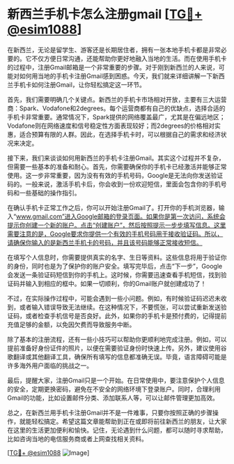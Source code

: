 # 新西兰手机卡怎么注册gmail [[TG💪+ @esim1088](https://t.me/s/esim1088)]

在新西兰，无论是留学生、游客还是长期居住者，拥有一张本地手机卡都是非常必要的。它不仅方便日常沟通，还能帮助你更好地融入当地的生活。而在使用手机卡的过程中，注册Gmail邮箱是一个非常重要的步骤。对于刚到新西兰的人来说，可能对如何用当地的手机卡注册Gmail感到困惑。今天，我们就来详细讲解一下新西兰手机卡如何注册Gmail，让你轻松搞定这一环节。

首先，我们需要明确几个关键点。新西兰的手机卡市场相对开放，主要有三大运营商：Spark、Vodafone和2degrees。每个运营商都有自己的优缺点，选择合适的手机卡非常重要。通常情况下，Spark提供的网络覆盖最广，尤其是在偏远地区；Vodafone则在网络速度和信号稳定性方面表现较好；而2degrees的价格相对实惠，适合预算有限的人群。因此，在选择手机卡时，可以根据自己的需求和经济状况来决定。

接下来，我们来谈谈如何用新西兰的手机卡注册Gmail。其实这个过程并不复杂，但需要一些基本的准备和耐心。首先，你需要确保你的手机卡已经激活并能够正常使用。这一步非常重要，因为没有有效的手机号码，Google是无法向你发送验证码的。一般来说，激活手机卡后，你会收到一份欢迎短信，里面会包含你的手机号码和一些基础的操作指引。

在确认手机卡正常工作之后，你可以开始注册Gmail了。打开你的手机浏览器，输入“www.gmail.com”进入Google邮箱的登录页面。如果你是第一次访问，系统会提示你创建一个新的账户。点击“创建账户”，然后按照提示一步步填写信息。这里需要注意的是，Google要求你提供一个有效的手机号码用于接收验证码。所以，请确保你输入的是新西兰手机卡的号码，并且该号码能够正常接收短信。

在填写个人信息时，你需要提供真实的名字、生日等资料。这些信息将用于验证你的身份，同时也是为了保护你的账户安全。填写完毕后，点击“下一步”，Google会发送一条验证码短信到你的手机上。这时候，你需要迅速查看手机短信，找到验证码并输入到相应的框中。如果一切顺利，你的Gmail账户就创建成功了！

不过，在实际操作过程中，可能会遇到一些小问题。例如，有时候验证码迟迟未收到，或者输入错误导致无法继续。在这种情况下，不要慌张，可以尝试重新发送验证码，或者检查手机信号是否良好。此外，如果你的手机卡是预付费的，记得提前充值足够的金额，以免因欠费而导致服务中断。

除了基本的注册流程，还有一些小技巧可以帮助你更顺利地完成注册。例如，可以提前准备好身份证件的照片，以便在需要验证身份时快速上传。另外，建议使用谷歌翻译或其他翻译工具，确保所有填写的信息都准确无误。毕竟，语言障碍可能是许多海外用户面临的挑战之一。

最后，提醒大家，注册Gmail只是一个开始。在日常使用中，要注意保护个人信息的安全，定期更换密码，避免在不安全的网络环境下登录账户。同时，合理利用Gmail的功能，比如设置邮件分类、添加联系人等，可以让邮件管理更加高效。

总之，在新西兰用手机卡注册Gmail并不是一件难事，只要你按照正确的步骤操作，就能轻松搞定。希望这篇文章能帮助到正在或即将前往新西兰的朋友，让大家在这里的生活更加便利和愉快。记住，无论遇到什么问题，都可以随时寻求帮助，比如咨询当地的电信服务商或者上网查找相关资料。

[[TG💪+ @esim1088](https://t.me/s/esim1088) ![Image](https://i.postimg.cc/4NQfJmqS/Snipaste-2025-05-13-00-14-12.png)]